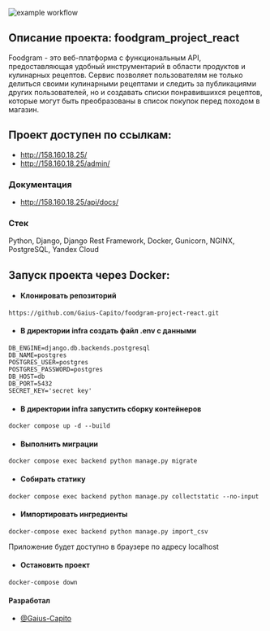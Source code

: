 ![example workflow](https://github.com/Gaius-Capito/foodgram-project-react/actions/workflows/main.yml/badge.svg)

## Описание проекта: foodgram_project_react

Foodgram - это веб-платформа с функциональным API, предоставляющая удобный 
инструментарий в области продуктов и кулинарных рецептов. Сервис позволяет 
пользователям не только делиться своими кулинарными рецептами и следить за 
публикациями других пользователей, но и создавать списки понравившихся 
рецептов, которые могут быть преобразованы в список 
покупок перед походом в магазин.

## Проект доступен по ссылкам:


- http://158.160.18.25/
- http://158.160.18.25/admin/

### Документация
- http://158.160.18.25/api/docs/

### Стек
Python, Django, Django Rest Framework, Docker, Gunicorn, NGINX, PostgreSQL, Yandex Cloud


## Запуск проекта через Docker:


- #### Клонировать репозиторий
```
https://github.com/Gaius-Capito/foodgram-project-react.git
```

- #### В директории infra создать файл .env с данными
```
DB_ENGINE=django.db.backends.postgresql
DB_NAME=postgres
POSTGRES_USER=postgres
POSTGRES_PASSWORD=postgres
DB_HOST=db
DB_PORT=5432
SECRET_KEY='secret key'
```

- #### В директории infra запустить сборку контейнеров
```
docker compose up -d --build
```

- #### Выполнить миграции
```
docker compose exec backend python manage.py migrate
```

- #### Собирать статику
```
docker compose exec backend python manage.py collectstatic --no-input
```

- #### Импортировать ингредиенты
```
docker-compose exec backend python manage.py import_csv
```

Приложение будет доступно в браузере по адресу localhost

- #### Остановить проект
```
docker-compose down
```

#### Разработал


- [@Gaius-Capito](https://github.com/Gaius-Capito)